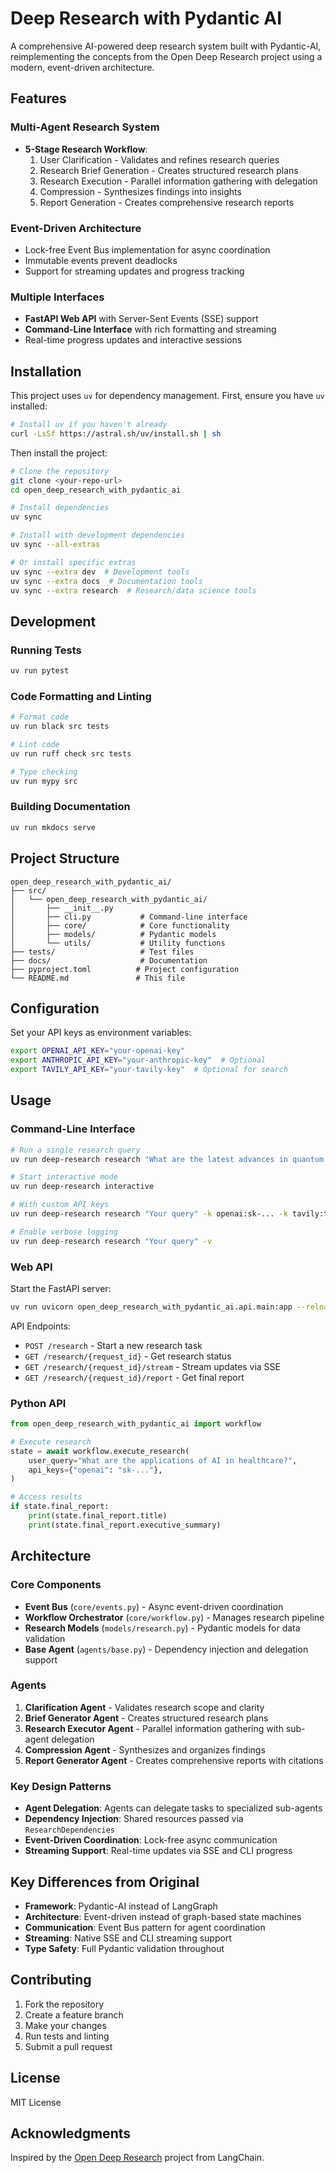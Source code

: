 # Deep Research with Pydantic AI

A comprehensive AI-powered deep research system built with Pydantic-AI, reimplementing the concepts from the Open Deep Research project using a modern, event-driven architecture.

## Features

### Multi-Agent Research System
- **5-Stage Research Workflow**:
  1. User Clarification - Validates and refines research queries
  2. Research Brief Generation - Creates structured research plans
  3. Research Execution - Parallel information gathering with delegation
  4. Compression - Synthesizes findings into insights
  5. Report Generation - Creates comprehensive research reports

### Event-Driven Architecture
- Lock-free Event Bus implementation for async coordination
- Immutable events prevent deadlocks
- Support for streaming updates and progress tracking

### Multiple Interfaces
- **FastAPI Web API** with Server-Sent Events (SSE) support
- **Command-Line Interface** with rich formatting and streaming
- Real-time progress updates and interactive sessions

## Installation

This project uses `uv` for dependency management. First, ensure you have `uv` installed:

```bash
# Install uv if you haven't already
curl -LsSf https://astral.sh/uv/install.sh | sh
```

Then install the project:

```bash
# Clone the repository
git clone <your-repo-url>
cd open_deep_research_with_pydantic_ai

# Install dependencies
uv sync

# Install with development dependencies
uv sync --all-extras

# Or install specific extras
uv sync --extra dev  # Development tools
uv sync --extra docs  # Documentation tools
uv sync --extra research  # Research/data science tools
```

## Development

### Running Tests

```bash
uv run pytest
```

### Code Formatting and Linting

```bash
# Format code
uv run black src tests

# Lint code
uv run ruff check src tests

# Type checking
uv run mypy src
```

### Building Documentation

```bash
uv run mkdocs serve
```

## Project Structure

```
open_deep_research_with_pydantic_ai/
├── src/
│   └── open_deep_research_with_pydantic_ai/
│       ├── __init__.py
│       ├── cli.py           # Command-line interface
│       ├── core/            # Core functionality
│       ├── models/          # Pydantic models
│       └── utils/           # Utility functions
├── tests/                   # Test files
├── docs/                    # Documentation
├── pyproject.toml          # Project configuration
└── README.md               # This file
```

## Configuration

Set your API keys as environment variables:

```bash
export OPENAI_API_KEY="your-openai-key"
export ANTHROPIC_API_KEY="your-anthropic-key"  # Optional
export TAVILY_API_KEY="your-tavily-key"  # Optional for search
```

## Usage

### Command-Line Interface

```bash
# Run a single research query
uv run deep-research research "What are the latest advances in quantum computing?"

# Start interactive mode
uv run deep-research interactive

# With custom API keys
uv run deep-research research "Your query" -k openai:sk-... -k tavily:tvly-...

# Enable verbose logging
uv run deep-research research "Your query" -v
```

### Web API

Start the FastAPI server:

```bash
uv run uvicorn open_deep_research_with_pydantic_ai.api.main:app --reload
```

API Endpoints:
- `POST /research` - Start a new research task
- `GET /research/{request_id}` - Get research status
- `GET /research/{request_id}/stream` - Stream updates via SSE
- `GET /research/{request_id}/report` - Get final report

### Python API

```python
from open_deep_research_with_pydantic_ai import workflow

# Execute research
state = await workflow.execute_research(
    user_query="What are the applications of AI in healthcare?",
    api_keys={"openai": "sk-..."},
)

# Access results
if state.final_report:
    print(state.final_report.title)
    print(state.final_report.executive_summary)
```

## Architecture

### Core Components

- **Event Bus** (`core/events.py`) - Async event-driven coordination
- **Workflow Orchestrator** (`core/workflow.py`) - Manages research pipeline
- **Research Models** (`models/research.py`) - Pydantic models for data validation
- **Base Agent** (`agents/base.py`) - Dependency injection and delegation support

### Agents

1. **Clarification Agent** - Validates research scope and clarity
2. **Brief Generator Agent** - Creates structured research plans
3. **Research Executor Agent** - Parallel information gathering with sub-agent delegation
4. **Compression Agent** - Synthesizes and organizes findings
5. **Report Generator Agent** - Creates comprehensive reports with citations

### Key Design Patterns

- **Agent Delegation**: Agents can delegate tasks to specialized sub-agents
- **Dependency Injection**: Shared resources passed via `ResearchDependencies`
- **Event-Driven Coordination**: Lock-free async communication
- **Streaming Support**: Real-time updates via SSE and CLI progress

## Key Differences from Original

- **Framework**: Pydantic-AI instead of LangGraph
- **Architecture**: Event-driven instead of graph-based state machines
- **Communication**: Event Bus pattern for agent coordination
- **Streaming**: Native SSE and CLI streaming support
- **Type Safety**: Full Pydantic validation throughout

## Contributing

1. Fork the repository
2. Create a feature branch
3. Make your changes
4. Run tests and linting
5. Submit a pull request

## License

MIT License

## Acknowledgments

Inspired by the [Open Deep Research](https://github.com/langchain-ai/open_deep_research) project from LangChain.
